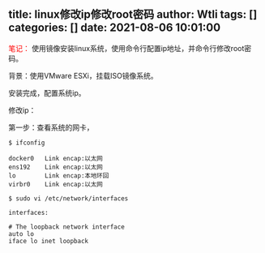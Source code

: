 title: linux修改ip修改root密码
author: Wtli
tags: []
categories: []
date: 2021-08-06 10:01:00
---
<font color = 'red'>笔记：</font>
使用镜像安装linux系统，使用命令行配置ip地址，并命令行修改root密码。

<!--more-->

背景：使用VMware ESXi，挂载ISO镜像系统。

安装完成，配置系统ip。

修改ip：

第一步：查看系统的网卡，
```
$ ifconfig

docker0   Link encap:以太网
ens192    Link encap:以太网
lo        Link encap:本地环回
virbr0    Link encap:以太网

```

```
$ sudo vi /etc/network/interfaces

interfaces:

# The loopback network interface
auto lo
iface lo inet loopback



```